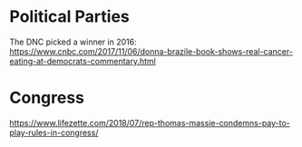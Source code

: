 
# Political Parties

The DNC picked a winner in 2016: https://www.cnbc.com/2017/11/06/donna-brazile-book-shows-real-cancer-eating-at-democrats-commentary.html

# Congress

https://www.lifezette.com/2018/07/rep-thomas-massie-condemns-pay-to-play-rules-in-congress/

